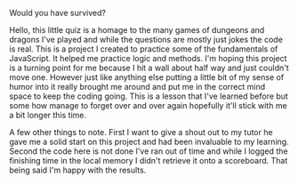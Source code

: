 Would you have survived?

Hello, this little quiz is a homage to the many games of dungeons and dragons I've played and while the questions are mostly just jokes the code is real. This is a project I created to practice some of the fundamentals of JavaScript. It helped me practice logic and methods. I'm hoping this project is a turning point for me because I hit a wall about half way and just couldn't move one. However just like anything else putting a little bit of my sense of humor into it really brought me around and put me in the correct mind space to keep the coding going. This is a lesson that I've learned before but some how manage to forget over and over again hopefully it'll stick with me a bit longer this time.

A few other things to note. First I want to give a shout out to my tutor he gave me a solid start on this project and had been invaluable to my learning. Second the code here is not done I've ran out of time and while I logged the finishing time in the local memory I didn't retrieve it onto a scoreboard. That being said I'm happy with the results.
